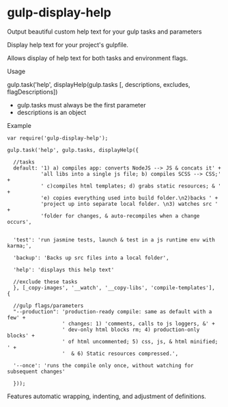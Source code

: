 # gulp-display-help
Output beautiful custom help text for your gulp tasks and parameters

Display help text for your project's gulpfile.

Allows display of help text for both tasks and environment flags.



Usage

gulp.task('help', displayHelp(gulp.tasks [, descriptions, excludes, flagDescriptions])
- gulp.tasks must always be the first parameter
- descriptions is an object


Example

    var require('gulp-display-help');

    gulp.task('help', gulp.tasks, displayHelp({
    
      //tasks
      default: '1) a) compiles app: converts NodeJS --> JS & concats it' +
               'all libs into a single js file; b) compiles SCSS --> CSS;' +
               ' c)compiles html templates; d) grabs static resources; & ' +
               'e) copies everything used into build folder.\n2)backs ' +
               'project up into separate local folder. \n3) watches src ' +
               'folder for changes, & auto-recompiles when a change occurs',
                         

      'test': 'run jasmine tests, launch & test in a js runtime env with karma;',

      'backup': 'Backs up src files into a local folder',

      'help': 'displays this help text'
    
      //exclude these tasks
      }, [_copy-images', '__watch', '__copy-libs', 'compile-templates'],  {

      //gulp flags/parameters
      "--production": 'production-ready compile: same as default with a few' + 
                      ' changes: 1) 'comments, calls to js loggers, &' + 
                      ' dev-only html blocks rm; 4) production-only blocks' + 
                      ' of html uncommented; 5) css, js, & html minified; ' +
                      '  & 6) Static resources compressed.',

      '--once': 'runs the compile only once, without watching for subsequent changes'

      }));
    

Features automatic wrapping, indenting, and adjustment of definitions.

